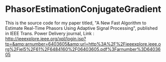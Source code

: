 # PhasorEstimationConjugateGradient
This is the source code for my paper titled, "A New Fast Algorithm to Estimate Real-Time Phasors Using Adaptive Signal Processing", published in IEEE Trans. Power Delivery journal, Link : http://ieeexplore.ieee.org/xpl/login.jsp?tp=&amp;arnumber=6403605&amp;url=http%3A%2F%2Fieeexplore.ieee.org%2Fiel5%2F61%2F6484160%2F06403605.pdf%3Farnumber%3D6403605
